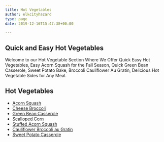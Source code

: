 ```yaml
---
title: Hot Vegetables
author: elkcityhazard
type: page
date: 2019-12-16T15:47:38+00:00

---
```

## Quick and Easy Hot Vegetables

Welcome to our Hot Vegetable Section Where We Offer Quick Easy Hot Vegetables, Easy Acorn Squash for the Fall Season, Quick Green Bean Casserole, Sweet Potato Bake, Broccoli Cauliflower Au Gratin, Delicious Hot Vegetable Sides for Any Meal.

## Hot Vegetables

  * [Acorn Squash][1]
  * [Cheese Broccoli][2]
  * [Green Bean Casserole][3]
  * [Scalloped Corn][4]
  * [Stuffed Acorn Squash][5]
  * [Cauliflower Broccoli au Gratin][6]
  * [Sweet Potato Casserole][7]

 [1]: /wordpress/index.php/recipes-for-special-occasions-and-events/baked-acorn-squash-recipe/
 [2]: /wordpress/index.php/recipes-for-special-occasions-and-events/cheese-broccoli-recipe/
 [3]: /wordpress/index.php/recipes-for-special-occasions-and-events/simple-green-bean-casserole/
 [4]: /wordpress/index.php/recipes-for-special-occasions-and-events/scalloped-corn-recipe/
 [5]: /wordpress/index.php/recipes-for-special-occasions-and-events/stuffed-acorn-squash-recipe/
 [6]: /wordpress/index.php/hot-vegetables/cauliflower-broccoli-au-gratin-recipe/
 [7]: /wordpress/index.php/recipes-for-special-occasions-and-events/healthy-sweet-potato-casserole/